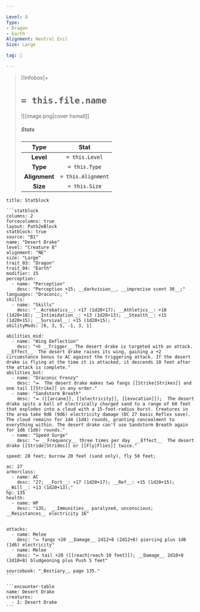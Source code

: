 ```yaml
---

Level: 8
Type:
- Dragon
- Earth
Alignment: Neutral Evil
Size: Large

tag: 👹

---
```


> [!infobox]+
> #  `= this.file.name`
> ![[image.png|cover hsmall]]
> ##### Stats
> Type | Stat |
> :---:|:---:|
> **Level** | `= this.Level` |
> **Type** | `= this.Type` |
> **Alignment** | `= this.Alignment` |
> **Size** | `= this.Size` |



````ad-info
title: Statblock

```statblock
columns: 2
forcecolumns: true
layout: Path2eBlock
statblock: true
source: "B1"
name: "Desert Drake"
level: "Creature 8"
alignment: "NE"
size: "Large"
trait_03: "Dragon"
trait_04: "Earth"
modifier: 15
perception:
  - name: "Perception"
    desc: "Perception +15; __darkvision__, __imprecise scent 30__;"
languages: "Draconic; "
skills:
  - name: "Skills"
    desc: "__Acrobatics__: +17 (1d20+17); __Athletics__: +18 (1d20+18); __Intimidation__: +13 (1d20+13); __Stealth__: +15 (1d20+15); __Survival__: +15 (1d20+15); "
abilityMods: [6, 3, 5, -1, 3, 1]

abilities_mid:
  - name: "Wing Deflection"
    desc: "⬲ __Trigger__ The desert drake is targeted with an attack. __Effect__  The desert drake raises its wing, gaining a +2 circumstance bonus to AC against the triggering attack. If the desert drake is flying at the time it is attacked, it descends 10 feet after the attack is complete."
abilities_bot:
  - name: "Draconic Frenzy"
    desc: "⬺  The desert drake makes two fangs [[Strike|Strikes]] and one tail [[Strike]] in any order."
  - name: "Sandstorm Breath"
    desc: "⬺ ([[arcane]], [[electricity]], [[evocation]]);  The desert drake spits a ball of electrically charged sand to a range of 60 feet that explodes into a cloud with a 15-foot-radius burst. Creatures in the area take 9d6 (9d6) electricity damage (DC 27 basic Reflex save). The cloud remains for 1d4 (1d4) rounds, granting concealment to everything within. The desert drake can't use Sandstorm Breath again for 1d6 (1d6) rounds."
  - name: "Speed Surge"
    desc: "⬻ __Frequency__ three times per day  __Effect__  The desert drake [[Stride|Strides]] or [[Fly|Flies]] twice."

speed: 20 feet; burrow 20 feet (sand only), fly 50 feet;

ac: 27
armorclass:
  - name: AC
    desc: "27; __Fort__: +17 (1d20+17); __Ref__: +15 (1d20+15); __Will__: +13 (1d20+13);"
hp: 135
health:
  - name: HP
    desc: "135;  __Immunities__ paralyzed, unconscious; __Resistances__ electricity 16"


attacks:
  - name: Melee
    desc: "⬻ fangs +20 __Damage__ 2d12+8 (2d12+8) piercing plus 1d6 (1d6) electricity"
  - name: Melee
    desc: "⬻ tail +20 ([[reach|reach 10 feet]]); __Damage__ 2d10+8 (2d10+8) bludgeoning plus Push 5 feet"

sourcebook: "_Bestiary_, page 135."
```

```encounter-table
name: Desert Drake
creatures:
  - 1: Desert Drake
```

````


